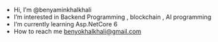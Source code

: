 -  Hi, I’m @benyaminkhalkhali
-  I’m interested in Backend Programming , blockchain , AI programming
-  I’m currently learning Asp.NetCore 6
-  How to reach me benyokhalkhali@gmail.com

<!---
benyaminkhalkhali/benyaminkhalkhali is a ✨ special ✨ repository because its `README.md` (this file) appears on your GitHub profile.
You can click the Preview link to take a look at your changes.
--->
